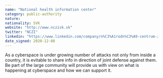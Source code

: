 ```yaml
---
name: "National health information center"
category: public-authority
nature:
nationality: SVK
website: "http://www.nczisk.sk"
twitter: "NCZI"
linkedin: "https://www.linkedin.com/company/n%C3%A1rodn%C3%A9-centrum-zdravotn%C3%ADckych-inform%C3%A1ci%C3%AD"
date_signed: 2020-12-08
---
```

As a cyberspace is under growing number of attacks not only from inside a country, it is evitable to share info in direction of joint defense against them. Be part of the large community will provide us with view on what is happening at cyberspace and how we can support it.
